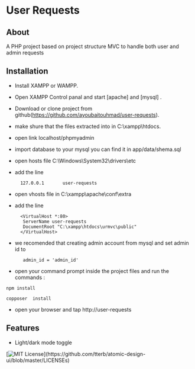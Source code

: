 # User Requests



## About

A PHP project based on project structure MVC to handle both user and admin requests

## Installation

+ Install XAMPP or WAMPP.

+ Open XAMPP Control panal and start [apache] and [mysql] .

+ Download or clone project from github(https://github.com/ayoubaitouhmad/user-requests).
+ make shure that the files extracted into in C:\xampp\htdocs.
+ open link localhost/phpmyadmin
+ import database to your mysql you can find it in app/data/shema.sql
+ open hosts file C:\Windows\System32\drivers\etc
+ add the line
    ```
      127.0.0.1       user-requests       
  ```       
+ open vhosts file in C:\xampp\apache\conf\extra
+ add the line
  ```shell
    <VirtualHost *:80>
     ServerName user-requests
     DocumentRoot "C:\xampp\htdocs\urmvc\public"
    </VirtualHost>    
  ```                      
+ we recomended that creating admin account from mysql and set admin id to
   ```shell
      admin_id = 'admin_id'
  ```  
+ open your command prompt inside the project files and run the commands :

`npm install`

`copposer  install`

+ open your browser and tap  http://user-requests

## Features

- Light/dark mode toggle

  

[![MIT License](https://img.shields.io/apm/l/atomic-design-ui.svg?)](https://github.com/tterb/atomic-design-ui/blob/master/LICENSEs)